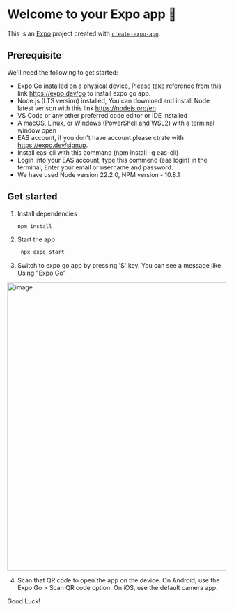 # Welcome to your Expo app 👋

This is an [Expo](https://expo.dev) project created with [`create-expo-app`](https://www.npmjs.com/package/create-expo-app).

## Prerequisite
We'll need the following to get started:

 - Expo Go installed on a physical device, Please take reference from this link https://expo.dev/go to install expo go app. 
 - Node.js (LTS version) installed, You can download and install Node latest verison with this link https://nodejs.org/en 
 - VS Code or any other preferred code editor or IDE installed
 - A macOS, Linux, or Windows (PowerShell and WSL2) with a terminal window open
 - EAS account, if you don't have account please ctrate with https://expo.dev/signup.
 - Install eas-cli with this command (npm install -g eas-cli)
 - Login into your EAS account, type this commend (eas login) in the terminal, Enter your email or username and password. 
 - We have used Node version 22.2.0, NPM version - 10.8.1

## Get started

1. Install dependencies

   ```bash
   npm install
   ```

2. Start the app

   ```bash
    npx expo start
   ```
3. Switch to expo go app by pressing 'S' key. You can see a message like Using "Expo Go"
<img width="660" alt="image" src="https://github.com/user-attachments/assets/37ae0b38-c971-4170-bb94-5325f70231a1" />

4. Scan that QR code to open the app on the device. On Android, use the Expo Go > Scan QR code option. On iOS, use the default camera app.

Good Luck!
